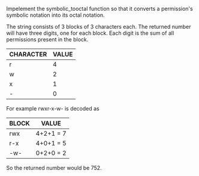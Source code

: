 Impelement the symbolic_tooctal function so that it converts a permission's symbolic notation into its octal notation.

The string consists of 3 blocks of 3 characters each. The returned number will have three digits, one for each block. Each digit is the sum of all permissions present in the block.

| CHARACTER | VALUE |
| --------- | ----- |
| r         | 4     |
| w         | 2     |
| x         | 1     |
| -         | 0     |

For example rwxr-x-w- is decoded as

| BLOCK | VALUE     |
| ----- | --------- |
| rwx   | 4+2+1 = 7 |
| r-x   | 4+0+1 = 5 |
| -w-   | 0+2+0 = 2 |

So the returned number would be 752.
